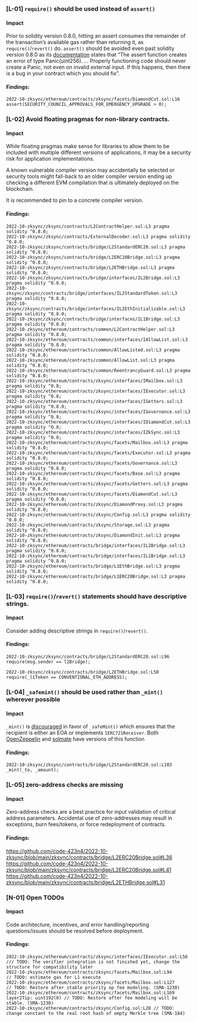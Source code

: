 ### [L-01] ```require()``` should be used instead of ```assert()```


#### Impact
Prior to solidity version 0.8.0, hitting an assert consumes the remainder of the transaction’s available gas rather than returning it, as ```require()```/```revert()``` do. ```assert()``` should be avoided even past solidity version 0.8.0 as its [documentation](https://docs.soliditylang.org/en/v0.8.14/control-structures.html#panic-via-assert-and-error-via-require) states that “The assert function creates an error of type Panic(uint256). … Properly functioning code should never create a Panic, not even on invalid external input. If this happens, then there is a bug in your contract which you should fix”.


#### Findings:
```
2022-10-zksync/ethereum/contracts/zksync/facets/DiamondCut.sol:L16        assert(SECURITY_COUNCIL_APPROVALS_FOR_EMERGENCY_UPGRADE > 0);

```

### [L-02] Avoid floating pragmas for non-library contracts.


#### Impact
While floating pragmas make sense for libraries to allow them to be included with multiple different versions of applications, it may be a security risk for application implementations.

A known vulnerable compiler version may accidentally be selected or security tools might fall-back to an older compiler version ending up checking a different EVM compilation that is ultimately deployed on the blockchain.

It is recommended to pin to a concrete compiler version.

#### Findings:
```
2022-10-zksync/zksync/contracts/L2ContractHelper.sol:L3 pragma solidity ^0.8.0;
2022-10-zksync/zksync/contracts/ExternalDecoder.sol:L3 pragma solidity ^0.8.0;
2022-10-zksync/zksync/contracts/bridge/L2StandardERC20.sol:L3 pragma solidity ^0.8.0;
2022-10-zksync/zksync/contracts/bridge/L2ERC20Bridge.sol:L3 pragma solidity ^0.8.0;
2022-10-zksync/zksync/contracts/bridge/L2ETHBridge.sol:L3 pragma solidity ^0.8.0;
2022-10-zksync/zksync/contracts/bridge/interfaces/IL2Bridge.sol:L3 pragma solidity ^0.8.0;
2022-10-zksync/zksync/contracts/bridge/interfaces/IL2StandardToken.sol:L3 pragma solidity ^0.8.0;
2022-10-zksync/zksync/contracts/bridge/interfaces/IL2EthInitializable.sol:L3 pragma solidity ^0.8.0;
2022-10-zksync/zksync/contracts/bridge/interfaces/IL1Bridge.sol:L3 pragma solidity ^0.8.0;
2022-10-zksync/ethereum/contracts/common/L2ContractHelper.sol:L3 pragma solidity ^0.8.0;
2022-10-zksync/ethereum/contracts/common/interfaces/IAllowList.sol:L3 pragma solidity ^0.8.0;
2022-10-zksync/ethereum/contracts/common/AllowListed.sol:L3 pragma solidity ^0.8.0;
2022-10-zksync/ethereum/contracts/common/AllowList.sol:L3 pragma solidity ^0.8.0;
2022-10-zksync/ethereum/contracts/common/ReentrancyGuard.sol:L3 pragma solidity ^0.8.0;
2022-10-zksync/ethereum/contracts/zksync/interfaces/IMailbox.sol:L3 pragma solidity ^0.8;
2022-10-zksync/ethereum/contracts/zksync/interfaces/IExecutor.sol:L3 pragma solidity ^0.8;
2022-10-zksync/ethereum/contracts/zksync/interfaces/IGetters.sol:L3 pragma solidity ^0.8.0;
2022-10-zksync/ethereum/contracts/zksync/interfaces/IGovernance.sol:L3 pragma solidity ^0.8;
2022-10-zksync/ethereum/contracts/zksync/interfaces/IDiamondCut.sol:L3 pragma solidity ^0.8;
2022-10-zksync/ethereum/contracts/zksync/interfaces/IZkSync.sol:L3 pragma solidity ^0.8;
2022-10-zksync/ethereum/contracts/zksync/facets/Mailbox.sol:L3 pragma solidity ^0.8.0;
2022-10-zksync/ethereum/contracts/zksync/facets/Executor.sol:L3 pragma solidity ^0.8.0;
2022-10-zksync/ethereum/contracts/zksync/facets/Governance.sol:L3 pragma solidity ^0.8.0;
2022-10-zksync/ethereum/contracts/zksync/facets/Base.sol:L3 pragma solidity ^0.8.0;
2022-10-zksync/ethereum/contracts/zksync/facets/Getters.sol:L3 pragma solidity ^0.8.0;
2022-10-zksync/ethereum/contracts/zksync/facets/DiamondCut.sol:L3 pragma solidity ^0.8.0;
2022-10-zksync/ethereum/contracts/zksync/DiamondProxy.sol:L3 pragma solidity ^0.8.0;
2022-10-zksync/ethereum/contracts/zksync/Config.sol:L3 pragma solidity ^0.8.0;
2022-10-zksync/ethereum/contracts/zksync/Storage.sol:L3 pragma solidity ^0.8.0;
2022-10-zksync/ethereum/contracts/zksync/DiamondInit.sol:L3 pragma solidity ^0.8.0;
2022-10-zksync/ethereum/contracts/bridge/interfaces/IL2Bridge.sol:L3 pragma solidity ^0.8.0;
2022-10-zksync/ethereum/contracts/bridge/interfaces/IL1Bridge.sol:L3 pragma solidity ^0.8.0;
2022-10-zksync/ethereum/contracts/bridge/L1EthBridge.sol:L3 pragma solidity ^0.8.0;
2022-10-zksync/ethereum/contracts/bridge/L1ERC20Bridge.sol:L3 pragma solidity ^0.8.0;

```

### [L-03] ```require()```/```revert()``` statements should have descriptive strings.


#### Impact
Consider adding descriptive strings in ```require()```/```revert()```.


#### Findings:
```
2022-10-zksync/zksync/contracts/bridge/L2StandardERC20.sol:L96        require(msg.sender == l2Bridge);

2022-10-zksync/zksync/contracts/bridge/L2ETHBridge.sol:L50        require(_l1Token == CONVENTIONAL_ETH_ADDRESS);

```

### [L-04] ```_safemint()``` should be used rather than ```_mint()``` wherever possible


#### Impact
```_mint()``` is [discouraged](https://github.com/OpenZeppelin/openzeppelin-contracts/blob/d4d8d2ed9798cc3383912a23b5e8d5cb602f7d4b/contracts/token/ERC721/ERC721.sol#L271) in favor of ```_safeMint()``` which ensures that the recipient is either an EOA or implements ```IERC721Receiver```. Both [OpenZeppelin](https://github.com/OpenZeppelin/openzeppelin-contracts/blob/d4d8d2ed9798cc3383912a23b5e8d5cb602f7d4b/contracts/token/ERC721/ERC721.sol#L238-L250) and [solmate](https://github.com/transmissions11/solmate/blob/4eaf6b68202e36f67cab379768ac6be304c8ebde/src/tokens/ERC721.sol#L180) have versions of this function


#### Findings:
```
2022-10-zksync/zksync/contracts/bridge/L2StandardERC20.sol:L103        _mint(_to, _amount);

```

### [L-05] zero-address checks are missing


#### Impact
Zero-address checks are a best practice for input validation of critical address parameters. Accidental use of zero-addresses may result in exceptions, burn fees/tokens, or force redeployment of contracts.

#### Findings:
https://github.com/code-423n4/2022-10-zksync/blob/main/zksync/contracts/bridge/L2ERC20Bridge.sol#L36
https://github.com/code-423n4/2022-10-zksync/blob/main/zksync/contracts/bridge/L2ERC20Bridge.sol#L41
https://github.com/code-423n4/2022-10-zksync/blob/main/zksync/contracts/bridge/L2ETHBridge.sol#L31




### [N-01] Open TODOs


#### Impact
Code architecture, incentives, and error handling/reporting questions/issues should be resolved before deployment.


#### Findings:
```
2022-10-zksync/ethereum/contracts/zksync/interfaces/IExecutor.sol:L56    /// TODO: The verifier integration is not finished yet, change the structure for compatibility later
2022-10-zksync/ethereum/contracts/zksync/facets/Mailbox.sol:L94        // TODO: estimate gas for L1 execute
2022-10-zksync/ethereum/contracts/zksync/facets/Mailbox.sol:L127        // TODO: Restore after stable priority op fee modeling. (SMA-1230)
2022-10-zksync/ethereum/contracts/zksync/facets/Mailbox.sol:L169                layer2Tip: uint192(0) // TODO: Restore after fee modeling will be stable. (SMA-1230)
2022-10-zksync/ethereum/contracts/zksync/Config.sol:L28 // TODO: change constant to the real root hash of empty Merkle tree (SMA-184)

```


